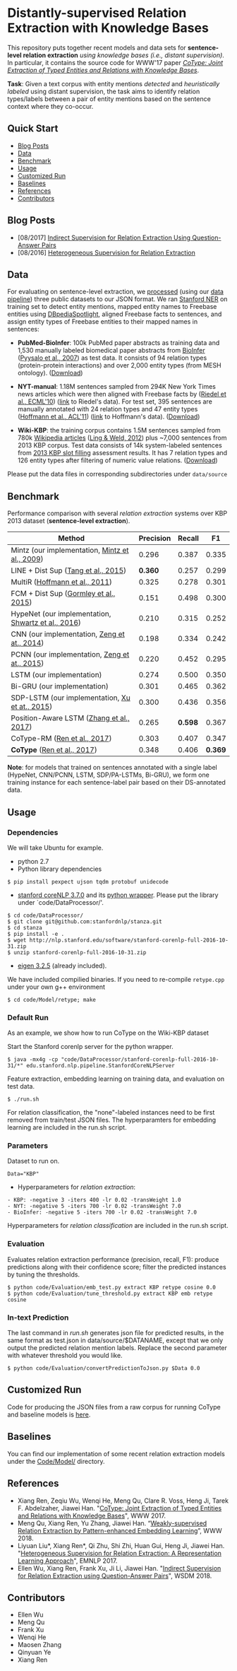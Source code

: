 # Distantly-supervised Relation Extraction with Knowledge Bases
This repository puts together recent models and data sets for **sentence-level relation extraction** *using knowledge bases (i.e., distant supervision)*. In particular, it contains the source code for WWW'17 paper *[CoType: Joint Extraction of Typed Entities and Relations with Knowledge Bases](https://arxiv.org/pdf/1610.08763.pdf)*.

**Task**: Given a text corpus with entity mentions *detected* and *heuristically labeled* using distant supervision, the task aims to identify relation types/labels between a pair of entity mentions based on the sentence context where they co-occur.

## Quick Start
- [Blog Posts](#blog-posts)
- [Data](#data)
- [Benchmark](#benchmark)
- [Usage](#usage)
- [Customized Run](#customized-run)
- [Baselines](#baselines)
- [References](#references)
- [Contributors](#contributors)

## Blog Posts
* [08/2017] [Indirect Supervision for Relation Extraction Using Question-Answer Pairs](https://ellenmellon.github.io/ReQuest/)
* [08/2016] [Heterogeneous Supervision for Relation Extraction](https://liyuanlucasliu.github.io/ReHession/)


## Data
For evaluating on sentence-level extraction, we [processed](https://github.com/shanzhenren/StructMineDataPipeline) (using our [data pipeline](https://github.com/shanzhenren/StructMineDataPipeline)) three public datasets to our JSON format. We ran [Stanford NER](https://nlp.stanford.edu/software/CRF-NER.shtml) on training set to detect entity mentions, mapped entity names to Freebase entities using [DBpediaSpotlight](https://github.com/dbpedia-spotlight/dbpedia-spotlight), aligned Freebase facts to sentences, and assign entity types of Freebase entities to their mapped names in sentences:

   * **PubMed-BioInfer**: 100k PubMed paper abstracts as training data and 1,530 manually labeled biomedical paper abstracts from [BioInfer](http://mars.cs.utu.fi/BioInfer/) ([Pyysalo et al., 2007](https://bmcbioinformatics.biomedcentral.com/articles/10.1186/1471-2105-8-50)) as test data. It consists of 94 relation types (protein-protein interactions) and over 2,000 entity types (from MESH ontology). ([Download](https://drive.google.com/drive/folders/0B--ZKWD8ahE4RmFBTjR6aUJjTkU?usp=sharing))
   
   * **NYT-manual**: 1.18M sentences sampled from 294K New York Times news articles which were then aligned with Freebase facts by ([Riedel et al., ECML'10](https://pdfs.semanticscholar.org/db55/0f7af299157c67d7f1874bf784dca10ce4a9.pdf)) ([link](http://iesl.cs.umass.edu/riedel/ecml/) to Riedel's data). For test set, 395 sentences are manually annotated with 24 relation types and 47 entity types ([Hoffmann et al., ACL'11](http://raphaelhoffmann.com/publications/acl2011.pdf)) ([link](http://raphaelhoffmann.com/mr/) to Hoffmann's data). ([Download](https://drive.google.com/drive/folders/0B--ZKWD8ahE4UktManVsY1REOUk?usp=sharing))
   
   * **Wiki-KBP**: the training corpus contains 1.5M sentences sampled from 780k [Wikipedia articles](https://github.com/xiaoling/figer) ([Ling & Weld, 2012](http://xiaoling.github.io/pubs/ling-aaai12.pdf)) plus ~7,000 sentences from 2013 KBP corpus. Test data consists of 14k system-labeled sentences from [2013 KBP slot filling](http://surdeanu.info/kbp2013/) assessment results. It has 7 relation types and 126 entity types after filtering of numeric value relations. ([Download](https://drive.google.com/drive/folders/0B--ZKWD8ahE4RjFLUkVQTm93WVU?usp=sharing))

Please put the data files in corresponding subdirectories under `data/source`



## Benchmark
Performance comparison with several *relation extraction* systems over KBP 2013 dataset (**sentence-level extraction**). 

Method | Precision | Recall | F1 
-------|-----------|--------|----
Mintz (our implementation, [Mintz et al., 2009](http://web.stanford.edu/~jurafsky/mintz.pdf)) | 0.296 | 0.387 | 0.335 
LINE + Dist Sup ([Tang et al., 2015](https://arxiv.org/pdf/1503.03578.pdf)) | **0.360** | 0.257 | 0.299 
MultiR ([Hoffmann et al., 2011](http://raphaelhoffmann.com/publications/acl2011.pdf)) | 0.325 | 0.278 | 0.301 
FCM + Dist Sup ([Gormley et al., 2015](http://www.aclweb.org/anthology/D15-1205)) | 0.151 | 0.498 | 0.300 
HypeNet (our implementation, [Shwartz et al., 2016](http://www.aclweb.org/anthology/P16-1226)) | 0.210 | 0.315 | 0.252
CNN (our implementation, [Zeng et at., 2014](http://www.aclweb.org/anthology/C14-1220))| 0.198 | 0.334 | 0.242
PCNN (our implementation, [Zeng et at., 2015](http://www.aclweb.org/anthology/D15-1203))| 0.220 | 0.452 | 0.295
LSTM (our implementation) | 0.274 | 0.500 | 0.350
Bi-GRU (our implementation) | 0.301 | 0.465 | 0.362
SDP-LSTM (our implementation, [Xu et at., 2015](http://www.aclweb.org/anthology/D15-1206)) | 0.300 | 0.436 | 0.356
Position-Aware LSTM ([Zhang et al., 2017](http://www.aclweb.org/anthology/D17-1004))| 0.265 | **0.598** | 0.367
CoType-RM ([Ren et al., 2017](https://arxiv.org/pdf/1610.08763v1.pdf)) | 0.303 | 0.407 | 0.347
**CoType** ([Ren et al., 2017](https://arxiv.org/pdf/1610.08763v1.pdf)) | 0.348 | 0.406 | **0.369**

**Note**: for models that trained on sentences annotated with a single label (HypeNet, CNN/PCNN, LSTM, SDP/PA-LSTMs, Bi-GRU), we form one training instance for each sentence-label pair based on their DS-annotated data.

## Usage

### Dependencies
We will take Ubuntu for example.

* python 2.7
* Python library dependencies
```
$ pip install pexpect ujson tqdm protobuf unidecode
```

* [stanford coreNLP 3.7.0](http://stanfordnlp.github.io/CoreNLP/) and its [python wrapper](https://github.com/stanfordnlp/stanza). Please put the library under `code/DataProcessor/'.

```
$ cd code/DataProcessor/
$ git clone git@github.com:stanfordnlp/stanza.git
$ cd stanza
$ pip install -e .
$ wget http://nlp.stanford.edu/software/stanford-corenlp-full-2016-10-31.zip
$ unzip stanford-corenlp-full-2016-10-31.zip
```
* [eigen 3.2.5](http://bitbucket.org/eigen/eigen/get/3.2.5.tar.bz2) (already included). 

We have included compilied binaries. If you need to re-compile `retype.cpp` under your own g++ environment
```
$ cd code/Model/retype; make
```

### Default Run
As an example, we show how to run CoType on the Wiki-KBP dataset

Start the Stanford corenlp server for the python wrapper.
```
$ java -mx4g -cp "code/DataProcessor/stanford-corenlp-full-2016-10-31/*" edu.stanford.nlp.pipeline.StanfordCoreNLPServer
```

Feature extraction, embedding learning on training data, and evaluation on test data.
```
$ ./run.sh  
```

For relation classification, the "none"-labeled instances need to be first removed from train/test JSON files. The hyperparamters for embedding learning are included in the run.sh script.

### Parameters
Dataset to run on.
```
Data="KBP"
```
- Hyperparameters for *relation extraction*:
```
- KBP: -negative 3 -iters 400 -lr 0.02 -transWeight 1.0
- NYT: -negative 5 -iters 700 -lr 0.02 -transWeight 7.0
- BioInfer: -negative 5 -iters 700 -lr 0.02 -transWeight 7.0
```
Hyperparameters for *relation classification* are included in the run.sh script.

### Evaluation
Evaluates relation extraction performance (precision, recall, F1): produce predictions along with their confidence score; filter the predicted instances by tuning the thresholds.
```
$ python code/Evaluation/emb_test.py extract KBP retype cosine 0.0
$ python code/Evaluation/tune_threshold.py extract KBP emb retype cosine
```

### In-text Prediction
The last command in *run.sh* generates json file for predicted results, in the same format as test.json in data/source/$DATANAME, except that we only output the predicted relation mention labels. Replace the second parameter with whatever threshold you would like.
```
$ python code/Evaluation/convertPredictionToJson.py $Data 0.0
```

## Customized Run
Code for producing the JSON files from a raw corpus for running CoType and baseline models is [here](https://github.com/shanzhenren/StructMineDataPipeline).

## Baselines
You can find our implementation of some recent relation extraction models under the [Code/Model/](https://github.com/shanzhenren/DS-RelationExtraction/tree/master/code/Model) directory.

## References
* Xiang Ren, Zeqiu Wu, Wenqi He, Meng Qu, Clare R. Voss, Heng Ji, Tarek F. Abdelzaher, Jiawei Han. "[CoType: Joint Extraction of Typed Entities and Relations with Knowledge Bases](https://arxiv.org/pdf/1610.08763.pdf)", WWW 2017.
* Meng Qu, Xiang Ren, Yu Zhang, Jiawei Han. “[Weakly-supervised Relation Extraction by Pattern-enhanced Embedding Learning](https://arxiv.org/abs/1711.03226)”, WWW 2018.
* Liyuan Liu*, Xiang Ren*, Qi Zhu, Shi Zhi, Huan Gui, Heng Ji, Jiawei Han. "[Heterogeneous Supervision for Relation Extraction: A Representation Learning Approach](https://arxiv.org/abs/1707.00166)", EMNLP 2017.
* Ellen Wu, Xiang Ren, Frank Xu, Ji Li, Jiawei Han. "[Indirect Supervision for Relation Extraction using Question-Answer Pairs](https://arxiv.org/abs/1710.11169)", WSDM 2018.


## Contributors
* Ellen Wu
* Meng Qu
* Frank Xu
* Wenqi He
* Maosen Zhang
* Qinyuan Ye
* Xiang Ren
